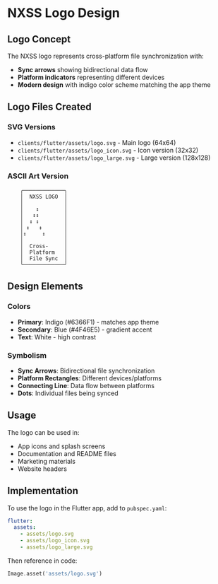 # NXSS Logo Design

## Logo Concept
The NXSS logo represents cross-platform file synchronization with:
- **Sync arrows** showing bidirectional data flow
- **Platform indicators** representing different devices
- **Modern design** with indigo color scheme matching the app theme

## Logo Files Created

### SVG Versions
- `clients/flutter/assets/logo.svg` - Main logo (64x64)
- `clients/flutter/assets/logo_icon.svg` - Icon version (32x32)  
- `clients/flutter/assets/logo_large.svg` - Large version (128x128)

### ASCII Art Version
```
    ╭─────────────╮
    │  NXSS LOGO  │
    │             │
    │    ↕        │
    │   ↕↕        │
    │  ↕ ↕        │
    │ ↕   ↕       │
    │↕     ↕      │
    │             │
    │  Cross-     │
    │  Platform   │
    │  File Sync  │
    ╰─────────────╯
```

## Design Elements

### Colors
- **Primary**: Indigo (#6366F1) - matches app theme
- **Secondary**: Blue (#4F46E5) - gradient accent
- **Text**: White - high contrast

### Symbolism
- **Sync Arrows**: Bidirectional file synchronization
- **Platform Rectangles**: Different devices/platforms
- **Connecting Line**: Data flow between platforms
- **Dots**: Individual files being synced

## Usage

The logo can be used in:
- App icons and splash screens
- Documentation and README files
- Marketing materials
- Website headers

## Implementation

To use the logo in the Flutter app, add to `pubspec.yaml`:

```yaml
flutter:
  assets:
    - assets/logo.svg
    - assets/logo_icon.svg
    - assets/logo_large.svg
```

Then reference in code:
```dart
Image.asset('assets/logo.svg')
```
